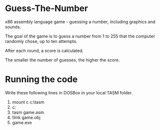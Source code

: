 # Guess-The-Number
x86 assembly language game - guessing a number, including graphics and sounds.

The goal of the game is to guess a number from 1 to 255 that the computer randomly chose, up to ten attempts.

After each round, a score is calculated.

The smaller the number of guesses, the higher the score.


# Running the code

Write these following lines in DOSBox in your local TASM folder.

1. mount c c:\tasm
2. c:
3. tasm game.asm
4. tlink game.obj
5. game.exe

